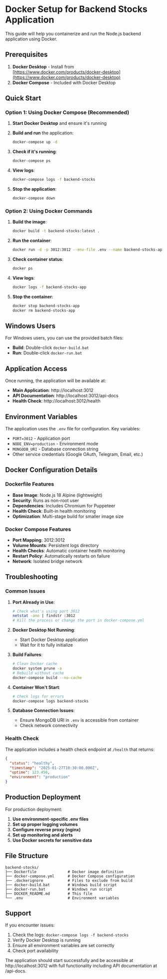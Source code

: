 # Docker Setup for Backend Stocks Application

This guide will help you containerize and run the Node.js backend application using Docker.

## Prerequisites

1. **Docker Desktop** - Install from [https://www.docker.com/products/docker-desktop](https://www.docker.com/products/docker-desktop)
2. **Docker Compose** - Included with Docker Desktop

## Quick Start

### Option 1: Using Docker Compose (Recommended)

1. **Start Docker Desktop** and ensure it's running
2. **Build and run** the application:
   ```bash
   docker-compose up -d
   ```

3. **Check if it's running**:
   ```bash
   docker-compose ps
   ```

4. **View logs**:
   ```bash
   docker-compose logs -f backend-stocks
   ```

5. **Stop the application**:
   ```bash
   docker-compose down
   ```

### Option 2: Using Docker Commands

1. **Build the image**:
   ```bash
   docker build -t backend-stocks:latest .
   ```

2. **Run the container**:
   ```bash
   docker run -d -p 3012:3012 --env-file .env --name backend-stocks-app backend-stocks:latest
   ```

3. **Check container status**:
   ```bash
   docker ps
   ```

4. **View logs**:
   ```bash
   docker logs -f backend-stocks-app
   ```

5. **Stop the container**:
   ```bash
   docker stop backend-stocks-app
   docker rm backend-stocks-app
   ```

## Windows Users

For Windows users, you can use the provided batch files:

- **Build**: Double-click `docker-build.bat`
- **Run**: Double-click `docker-run.bat`

## Application Access

Once running, the application will be available at:
- **Main Application**: http://localhost:3012
- **API Documentation**: http://localhost:3012/api-docs
- **Health Check**: http://localhost:3012/health

## Environment Variables

The application uses the `.env` file for configuration. Key variables:
- `PORT=3012` - Application port
- `NODE_ENV=production` - Environment mode
- `MONGODB_URI` - Database connection string
- Other service credentials (Google OAuth, Telegram, Email, etc.)

## Docker Configuration Details

### Dockerfile Features
- **Base Image**: Node.js 18 Alpine (lightweight)
- **Security**: Runs as non-root user
- **Dependencies**: Includes Chromium for Puppeteer
- **Health Check**: Built-in health monitoring
- **Optimization**: Multi-stage build for smaller image size

### Docker Compose Features
- **Port Mapping**: 3012:3012
- **Volume Mounts**: Persistent logs directory
- **Health Checks**: Automatic container health monitoring
- **Restart Policy**: Automatically restarts on failure
- **Network**: Isolated bridge network

## Troubleshooting

### Common Issues

1. **Port Already in Use**:
   ```bash
   # Check what's using port 3012
   netstat -ano | findstr :3012
   # Kill the process or change the port in docker-compose.yml
   ```

2. **Docker Desktop Not Running**:
   - Start Docker Desktop application
   - Wait for it to fully initialize

3. **Build Failures**:
   ```bash
   # Clean Docker cache
   docker system prune -a
   # Rebuild without cache
   docker-compose build --no-cache
   ```

4. **Container Won't Start**:
   ```bash
   # Check logs for errors
   docker-compose logs backend-stocks
   ```

5. **Database Connection Issues**:
   - Ensure MongoDB URI in `.env` is accessible from container
   - Check network connectivity

### Health Check

The application includes a health check endpoint at `/health` that returns:
```json
{
  "status": "healthy",
  "timestamp": "2025-01-27T10:30:00.000Z",
  "uptime": 123.456,
  "environment": "production"
}
```

## Production Deployment

For production deployment:

1. **Use environment-specific .env files**
2. **Set up proper logging volumes**
3. **Configure reverse proxy (nginx)**
4. **Set up monitoring and alerts**
5. **Use Docker secrets for sensitive data**

## File Structure

```
backend-stocks/
├── Dockerfile              # Docker image definition
├── docker-compose.yml      # Docker Compose configuration
├── .dockerignore           # Files to exclude from build
├── docker-build.bat        # Windows build script
├── docker-run.bat          # Windows run script
├── DOCKER_README.md        # This file
└── .env                    # Environment variables
```

## Support

If you encounter issues:
1. Check the logs: `docker-compose logs -f backend-stocks`
2. Verify Docker Desktop is running
3. Ensure all environment variables are set correctly
4. Check port availability

The application should start successfully and be accessible at http://localhost:3012 with full functionality including API documentation at /api-docs.